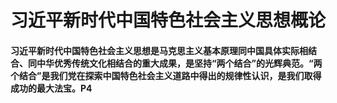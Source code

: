 # 习近平新时代中国特色社会主义思想概论

#### 习近平新时代中国特色社会主义思想是**马克思主义基本原理同中国具体实际相结合、同中华优秀传统文化相结合**的重大成果，是坚持“两个结合”的光辉典范。“两个结合”是我们党在探索中国特色社会主义道路中得出的规律性认识，是我们取得成功的最大法宝。P4